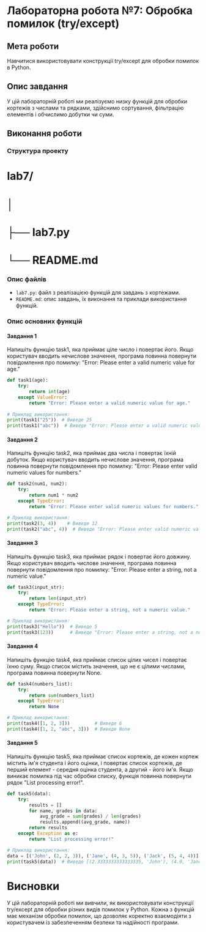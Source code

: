 # Лабораторна робота №7: Обробка помилок (try/except)

## Мета роботи
Навчитися використовувати конструкції try/except для обробки помилок в Python.

## Опис завдання
У цій лабораторній роботі ми реалізуємо низку функцій для обробки кортежів з числами та рядками, здійснимо сортування, фільтрацію елементів і обчислимо добутки чи суми.

## Виконання роботи
### Структура проекту
# lab7/
# │
# ├── lab7.py
# └── README.md

### Опис файлів
- `lab7.py`: файл з реалізацією функцій для завдань з кортежами.
- `README.md`: опис завдань, їх виконання та приклади використання функцій.

### Опис основних функцій
#### Завдання 1
Напишіть функцію task1, яка приймає ціле число і повертає його. Якщо користувач вводить нечислове значення, програма повинна повернути повідомлення про помилку: "Error: Please enter a valid numeric value for age."
```python
def task1(age):
    try:
        return int(age)
    except ValueError:
        return "Error: Please enter a valid numeric value for age."
        
# Приклад використання:
print(task1("25"))  # Виведе 25
print(task1("abc"))  # Виведе "Error: Please enter a valid numeric value for age."
```
#### Завдання 2
Напишіть функцію task2, яка приймає два числа і повертає їхній добуток. Якщо користувач вводить нечислове значення, програма повинна повернути повідомлення про помилку: "Error: Please enter valid numeric values for numbers."
```python
def task2(num1, num2):
    try:
        return num1 * num2
    except TypeError:
        return "Error: Please enter valid numeric values for numbers."

# Приклад використання:
print(task2(3, 4))    # Виведе 12
print(task2("abc", 4))  # Виведе "Error: Please enter valid numeric values for numbers."
```
#### Завдання 3
Напишіть функцію task3, яка приймає рядок і повертає його довжину. Якщо користувач вводить числове значення, програма повинна повернути повідомлення про помилку: "Error: Please enter a string, not a numeric value."
```python
def task3(input_str):
    try:
        return len(input_str)
    except TypeError:
        return "Error: Please enter a string, not a numeric value."

# Приклад використання:
print(task3("Hello"))  # Виведе 5
print(task3(123))      # Виведе "Error: Please enter a string, not a numeric value."
```
#### Завдання 4
Напишіть функцію task4, яка приймає список цілих чисел і повертає їхню суму. Якщо список містить значення, що не є цілими числами, програма повинна повернути None.
```python
def task4(numbers_list):
    try:
        return sum(numbers_list)
    except TypeError:
        return None

# Приклад використання:
print(task4([1, 2, 3]))         # Виведе 6
print(task4([1, 2, "abc", 3]))  # Виведе None
```
#### Завдання 5
Напишіть функцію task5, яка приймає список кортежів, де кожен кортеж містить ім'я студента і його оцінки, і повертає список кортежів, де перший елемент - середня оцінка студента, а другий - його ім'я. Якщо виникає помилка під час обробки списку, функція повинна повернути рядок "List processing error!".
```python
def task5(data):
    try:
        results = []
        for name, grades in data:
            avg_grade = sum(grades) / len(grades)
            results.append((avg_grade, name))
        return results
    except Exception as e:
        return "List processing error!"

# Приклад використання:
data = [('John', (2, 2, 3)), ('Jane', (4, 3, 5)), ('Jack', (5, 4, 4))]
print(task5(data))  # Виведе [(2.3333333333333335, 'John'), (4.0, 'Jane'), (4.333333333333333, 'Jack')]
```
# Висновки
У цій лабораторній роботі ми вивчили, як використовувати конструкції try/except для обробки різних видів помилок у Python. Кожна з функцій має механізм обробки помилок, що дозволяє коректно взаємодіяти з користувачем із забезпеченням безпеки та надійності програми.
